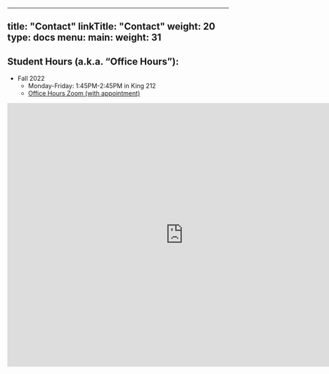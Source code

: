 
---
title: "Contact"
linkTitle: "Contact"
weight: 20
type: docs
menu:
  main:
    weight: 31
---

<h2 id="office-hours">Student Hours (a.k.a. “Office Hours”):</h2>
<ul>
<li>Fall 2022
<ul>
<li>Monday-Friday: 1:45PM-2:45PM in King 212</li>
<li><a href="http://tiny.cc/stewart-hours">Office Hours Zoom (with appointment)</a></li>
</ul>
</li>
</ul>
<p id="calendar"><iframe style="border-width: 0;" src="https://calendar.google.com/calendar/b/1/embed?title=Prof.%20Stewart&amp;mode=WEEK&amp;height=600&amp;wkst=2&amp;bgcolor=%23FFFFFF&amp;src=michael%40thegreatmichael.com&amp;color=%2329527A&amp;src=stewarmc%40jmu.edu&amp;color=%2323164E&amp;src=Y182YzdlazdmNnY2bnI0b2xiMjNkOTgyZnBvY0Bncm91cC5jYWxlbmRhci5nb29nbGUuY29t&amp;color=%23D81B60&amp;ctz=America%2FNew_York" scrolling="no" width="800" height="600" frameborder="0"></iframe></p>